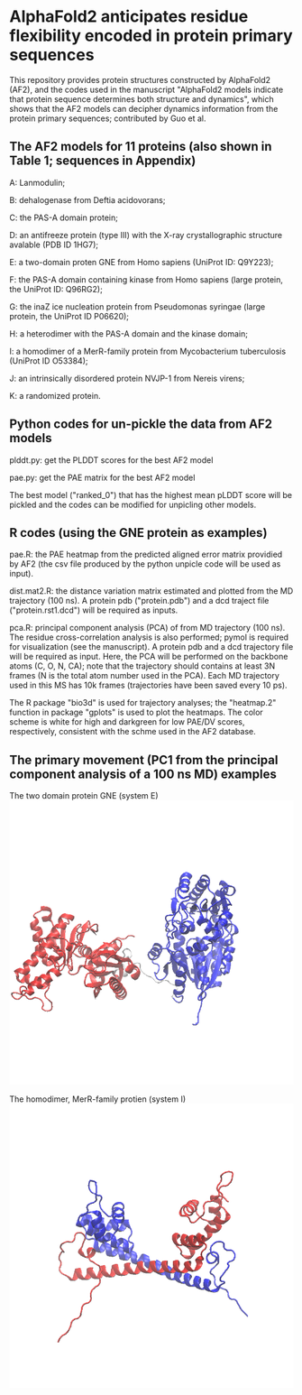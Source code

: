 # AlphaFold2 anticipates residue flexibility encoded in protein primary sequences

This repository provides protein structures constructed by AlphaFold2 (AF2), and the codes used in the manuscript "AlphaFold2 models indicate that protein sequence determines both structure and dynamics", which shows that the AF2 models can decipher dynamics information from the protein primary sequences; contributed by Guo et al. 

## The AF2 models for 11 proteins (also shown in Table 1; sequences in Appendix)

A: Lanmodulin; 

B: dehalogenase from Deftia acidovorans; 

C: the PAS-A domain protein; 

D: an antifreeze protein (type III) with the X-ray crystallographic structure avalable (PDB ID 1HG7); 

E: a two-domain proten GNE from Homo sapiens (UniProt ID: Q9Y223); 

F: the PAS-A domain containing kinase from Homo sapiens (large protein, the UniProt ID: Q96RG2);

G: the inaZ ice nucleation protein from Pseudomonas syringae (large protein, the UniProt ID P06620); 

H: a heterodimer with the PAS-A domain and the kinase domain; 

I: a homodimer of a MerR-family protein from Mycobacterium tuberculosis (UniProt ID O53384);

J: an intrinsically disordered protein NVJP-1 from Nereis virens; 

K: a randomized protein.


## Python codes for un-pickle the data from AF2 models

plddt.py: get the PLDDT scores for the best AF2 model

pae.py: get the PAE matrix for the best AF2 model

The best model ("ranked_0") that has the highest mean pLDDT score will be pickled and the codes can be modified for unpicling other models.


## R codes (using the GNE protein as examples)

pae.R: the PAE heatmap from the predicted aligned error matrix providied by AF2 (the csv file produced by the python unpicle code will be used as input).

dist.mat2.R: the distance variation matrix estimated and plotted from the MD trajectory (100 ns). A protein pdb ("protein.pdb") and a dcd traject file ("protein.rst1.dcd") will be required as inputs.

pca.R: principal component analysis (PCA) of from MD trajectory (100 ns). The residue cross-correlation analysis is also performed; pymol is required for visualization (see the manuscript). A protein pdb and a dcd trajectory file will be required as input. Here, the PCA will be performed on the backbone atoms (C, O, N, CA); note that the trajectory should contains at least 3N frames (N is the total atom number used in the PCA). Each MD trajectory used in this MS has 10k frames (trajectories have been saved every 10 ps).

The R package "bio3d" is used for trajectory analyses; the "heatmap.2" function in package "gplots" is used to plot the heatmaps. The color scheme is white for high and darkgreen for low PAE/DV scores, respectively, consistent with the schme used in the AF2 database.


## The primary movement (PC1 from the principal component analysis of a 100 ns MD) examples

The two domain protein GNE (system E)
![PC1, sysE](E.pc1.gif)

The homodimer, MerR-family protien (system I)
![PC1, sysI](I.pc1.gif)
